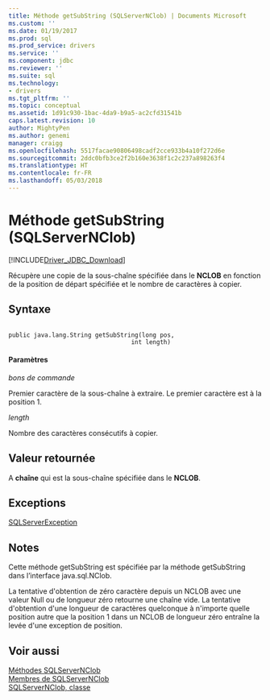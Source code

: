 ```yaml
---
title: Méthode getSubString (SQLServerNClob) | Documents Microsoft
ms.custom: ''
ms.date: 01/19/2017
ms.prod: sql
ms.prod_service: drivers
ms.service: ''
ms.component: jdbc
ms.reviewer: ''
ms.suite: sql
ms.technology:
- drivers
ms.tgt_pltfrm: ''
ms.topic: conceptual
ms.assetid: 1d91c930-1bac-4da9-b9a5-ac2cfd31541b
caps.latest.revision: 10
author: MightyPen
ms.author: genemi
manager: craigg
ms.openlocfilehash: 5517facae90806498cadf2cce933b4a10f272d6e
ms.sourcegitcommit: 2ddc0bfb3ce2f2b160e3638f1c2c237a898263f4
ms.translationtype: HT
ms.contentlocale: fr-FR
ms.lasthandoff: 05/03/2018
---
```

# <a name="getsubstring-method-sqlservernclob"></a>Méthode getSubString (SQLServerNClob)
[!INCLUDE[Driver_JDBC_Download](../../../includes/driver_jdbc_download.md)]

  Récupère une copie de la sous-chaîne spécifiée dans le **NCLOB** en fonction de la position de départ spécifiée et le nombre de caractères à copier.  
  
## <a name="syntax"></a>Syntaxe  
  
```  
  
public java.lang.String getSubString(long pos,  
                                  int length)  
```  
  
#### <a name="parameters"></a>Paramètres  
 *bons de commande*  
  
 Premier caractère de la sous-chaîne à extraire. Le premier caractère est à la position 1.  
  
 *length*  
  
 Nombre des caractères consécutifs à copier.  
  
## <a name="return-value"></a>Valeur retournée  
 A **chaîne** qui est la sous-chaîne spécifiée dans le **NCLOB**.  
  
## <a name="exceptions"></a>Exceptions  
 [SQLServerException](../../../connect/jdbc/reference/sqlserverexception-class.md)  
  
## <a name="remarks"></a>Notes  
 Cette méthode getSubString est spécifiée par la méthode getSubString dans l’interface java.sql.NClob.  
  
 La tentative d'obtention de zéro caractère depuis un NCLOB avec une valeur Null ou de longueur zéro retourne une chaîne vide. La tentative d'obtention d'une longueur de caractères quelconque à n'importe quelle position autre que la position 1 dans un NCLOB de longueur zéro entraîne la levée d'une exception de position.  
  
## <a name="see-also"></a>Voir aussi  
 [Méthodes SQLServerNClob](../../../connect/jdbc/reference/sqlservernclob-methods.md)   
 [Membres de SQLServerNClob](../../../connect/jdbc/reference/sqlservernclob-members.md)   
 [SQLServerNClob, classe](../../../connect/jdbc/reference/sqlservernclob-class.md)  
  
  
